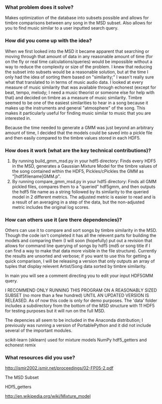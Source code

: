 ### What problem does it solve?

Makes optimization of the database into subsets possible and allows for timbre comparisons between any song in the MSD subset.
Also allows for you to find music similar to a user inputted search query.

### How did you come up with the idea?

When we first looked into the MSD it became apparent that searching or moving through that amount of data in any reasonable amount of time (for on the fly or real time calculations/queries) would be impossible without a way to reduce the complexity or size of the problem. I knew that reducing the subset into subsets would be a reasonable solution, but at the time I only had the idea of sorting them based on "similarity;" I wasn't really sure what that translated to in terms of music audio data. I looked at every measure of music similarity that was available through echonest (except for beat, tempo, melody; I need a music theorist or someone else for help with that) and decided on timbre as a measure of music similarity. Timbre seemed to be one of the easiest similarities to hear in a song because it makes up the instruments and general "atmosphere" of the song. This makes it particularly useful for finding music similar to music that you are interested in.

Because the time needed to generate a GMM was just beyond an arbitrary amount of time, I decided that the models could be saved into a pickle file and then easily compared to the timbre values stored in each HDF5.

### How does it work (what are the key technical contributions)?

1. By running build_gmm_msd.py in your hdf5 directory: Finds every HDF5 in the MSD, generates a Gaussian Mixture Model for the timbre values of the song contained within the HDF5, Pickles/cPickles the GMM as "|hdf5filename|GMM.p".
2. By running compare_gmm_msd.py in your hdf5 directory: Finds all GMM pickled files, compares them to a "queried" hdf5gmm, and then outputs the hdf5 file name as a string followed by its similarity to the queried model in 2 different metrics. The adjusted metric is easier to read and is a result of an averaging in a step of the data, but the non-adjusted metric includes the original log scores.

### How can others use it (are there dependencies)?

Others can use it to compare and sort songs by timbre similarity in the MSD. Though the code isn't completed it has all the relevent parts for building the models and comparing them (I will soon (hopefully) put out a revision that allows for command line querying of songs by hdf5 (md5 or song title if I can find a way to make that data more visible in the file structure). Currently the results are unsorted and verbose; if you want to use this for getting a quick comparison, I will be releasing a version that only outputs an array of tuples that display relevent Artist/Song data sorted by timbre similarity.

In main you will see a comment directing you to edit your input HDF5GMM query. 

I RECOMMEND ONLY RUNNING THIS PROGRAM ON A REASONABLY SIZED SUBSET (no more than a few hundred) UNTIL AN UPDATED VERSION IS RELEASED. As of now this code is only for demo purposes. The 'data' folder includes a subdirectory from the bottom of the MSD structure with 11 HDF5 for testing purposes but it will run on the full MSD. 

The depencies all seem to be included in the Anaconda distribution; I previously was running a version of PortablePython and it did not include several of the important modules. 

scikit-learn (sklearn) used for mixture models
NumPy
hdf5_getters
and echonest remix


### What resources did you use?

http://ismir2002.ismir.net/proceedings/02-FP05-2.pdf

The MSD Subset

HDf5_getters

http://en.wikipedia.org/wiki/Mixture_model